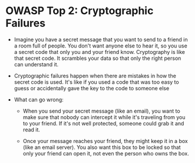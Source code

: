 # OWASP Top 2: Cryptographic Failures

- Imagine you have a secret message that you want to send to a friend in a room full of people. You don't want anyone else to hear it, so you use a secret code that only you and your friend know. Cryptography is like that secret code. It scrambles your data so that only the right person can understand it.

- Cryptographic failures happen when there are mistakes in how the secret code is used. It's like if you used a code that was too easy to guess or accidentally gave the key to the code to someone else

- What can go wrong:

  + When you send your secret message (like an email), you want to make sure that nobody can intercept it while it's traveling from you to your friend. If it's not well protected, someone could grab it and read it.

  + Once your message reaches your friend, they might keep it in a box (like an email server). You also want this box to be locked so that only your friend can open it, not even the person who owns the box.
